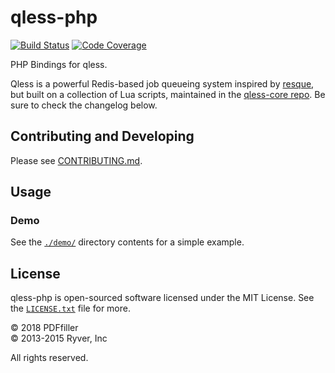 # qless-php

[![Build Status](https://travis-ci.org/pdffiller/qless-php.svg?branch=master)](https://travis-ci.org/pdffiller/qless-php)
[![Code Coverage](https://codecov.io/gh/pdffiller/qless-php/branch/master/graph/badge.svg)](https://codecov.io/gh/pdffiller/qless-php)

PHP Bindings for qless.


Qless is a powerful Redis-based job queueing system inspired by [resque](https://github.com/defunkt/resque#readme),
but built on a collection of Lua scripts, maintained in the [qless-core repo](https://github.com/seomoz/qless-core).
Be sure to check the changelog below.

## Contributing and Developing

Please see [CONTRIBUTING.md](https://github.com/pdffiller/qless-php/blob/master/CONTRIBUTING.md).

## Usage

### Demo

See the [`./demo/`](https://github.com/pdffiller/qless-php/tree/master/demo) directory contents for a simple example.


## License

qless-php is open-sourced software licensed under the MIT License.
See the [`LICENSE.txt`](https://github.com/pdffiller/qless-php/blob/master/LICENSE.txt) file for more.


© 2018 PDFfiller<br>
© 2013-2015 Ryver, Inc <br>

All rights reserved.
